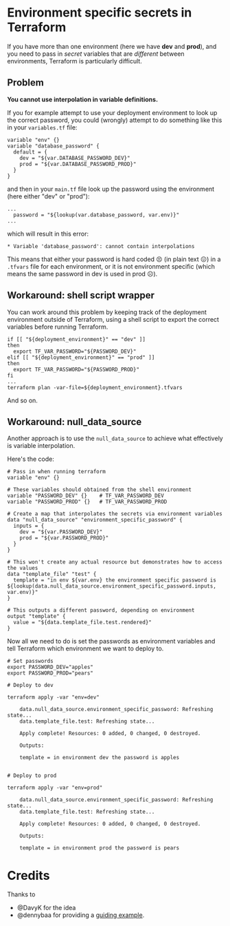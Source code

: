 # Environment specific secrets in Terraform

If you have more than one environment (here we have **dev** and **prod**), and you need to pass in *secret* variables that are *different* between environments, Terraform is particularly difficult.

## Problem

**You cannot use interpolation in variable definitions.**

If you for example attempt to use your deployment environment to look up the correct password, you could (wrongly) attempt to do something like this in your `variables.tf` file:

    variable "env" {}
    variable "database_password" {
      default = {
        dev = "${var.DATABASE_PASSWORD_DEV}"
        prod = "${var.DATABASE_PASSWORD_PROD}"
      }
    }

and then in your `main.tf` file look up the password using the environment (here either "dev" or "prod"):

    ...
      password = "${lookup(var.database_password, var.env)}"
    ...

which will result in this error:

    * Variable 'database_password': cannot contain interpolations

This means that either your password is hard coded 😣 (in plain text 😖) in a `.tfvars` file for each environment, or it is not environment specific (which means the same password in dev is used in prod ☹️).

## Workaround: shell script wrapper

You can work around this problem by keeping track of the deployment environment outside of Terraform, using a shell script to export the correct variables before running Terraform.

    if [[ "${deployment_environment}" == "dev" ]]
    then
      export TF_VAR_PASSWORD="${PASSWORD_DEV}"
    elif [[ "${deployment_environment}" == "prod" ]]
    then
      export TF_VAR_PASSWORD="${PASSWORD_PROD}"
    fi
    ...
    terraform plan -var-file=${deployment_environment}.tfvars

And so on.

## Workaround: null_data_source

Another approach is to use the `null_data_source` to achieve what effectively is variable interpolation.

Here's the code:

    # Pass in when running terraform
    variable "env" {}

    # These variables should obtained from the shell environment
    variable "PASSWORD_DEV" {}    # TF_VAR_PASSWORD_DEV
    variable "PASSWORD_PROD" {}   # TF_VAR_PASSWORD_PROD

    # Create a map that interpolates the secrets via environment variables
    data "null_data_source" "environment_specific_password" {
      inputs = {
        dev = "${var.PASSWORD_DEV}"
        prod = "${var.PASSWORD_PROD}"
      }
    }

    # This won't create any actual resource but demonstrates how to access the values
    data "template_file" "test" {
      template = "in env ${var.env} the environment specific password is ${lookup(data.null_data_source.environment_specific_password.inputs, var.env)}"
    }

    # This outputs a different password, depending on environment
    output "template" {
      value = "${data.template_file.test.rendered}"
    }

Now all we need to do is set the passwords as environment variables and tell Terraform which environment we want to deploy to.

    # Set passwords
    export PASSWORD_DEV="apples"
    export PASSWORD_PROD="pears"

    # Deploy to dev

    terraform apply -var "env=dev"

        data.null_data_source.environment_specific_password: Refreshing state...
        data.template_file.test: Refreshing state...

        Apply complete! Resources: 0 added, 0 changed, 0 destroyed.

        Outputs:

        template = in environment dev the password is apples


    # Deploy to prod

    terraform apply -var "env=prod"

        data.null_data_source.environment_specific_password: Refreshing state...
        data.template_file.test: Refreshing state...

        Apply complete! Resources: 0 added, 0 changed, 0 destroyed.

        Outputs:

        template = in environment prod the password is pears

# Credits

Thanks to

* @DavyK for the idea
* @dennybaa for providing a [guiding example](https://github.com/hashicorp/terraform/issues/4084#issuecomment-236429459).
